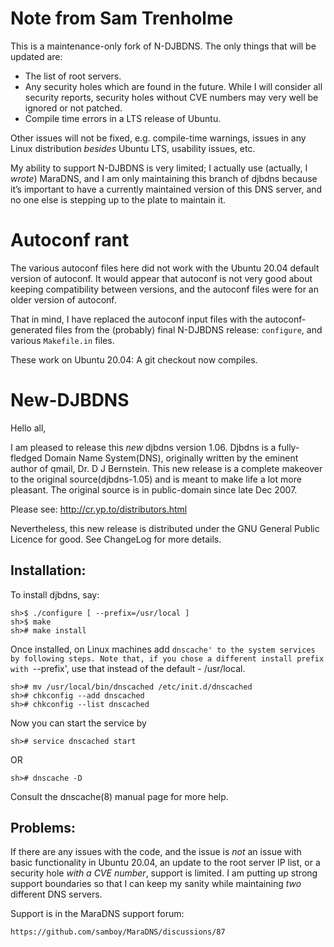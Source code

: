 # Note from Sam Trenholme

This is a maintenance-only fork of N-DJBDNS.  The only things that
will be updated are:

* The list of root servers.
* Any security holes which are found in the future.  While I will consider
  all security reports, security holes without CVE numbers may very well
  be ignored or not patched.  
* Compile time errors in a LTS release of Ubuntu.

Other issues will not be fixed, e.g. compile-time warnings, issues in any
Linux distribution *besides* Ubuntu LTS, usability issues, etc.

My ability to support N-DJBDNS is very limited; I actually use (actually, I
*wrote*) MaraDNS, and I am only maintaining this branch of djbdns
because it’s important to have a currently maintained version of this
DNS server, and no one else is stepping up to the plate to maintain it.

# Autoconf rant

The various autoconf files here did not work with the Ubuntu 20.04 default
version of autoconf.  It would appear that autoconf is not very good about
keeping compatibility between versions, and the autoconf files were for an
older version of autoconf.

That in mind, I have replaced the autoconf input files with the
autoconf-generated files from the (probably) final N-DJBDNS release: 
`configure`, and various `Makefile.in` files.

These work on Ubuntu 20.04: A git checkout now compiles.  

New-DJBDNS
==========


Hello all,

I am pleased to release this *new* djbdns version 1.06. Djbdns is a
fully-fledged Domain Name System(DNS), originally written by the eminent
author of qmail, Dr. D J Bernstein. This new release is a complete makeover to
the original source(djbdns-1.05) and is meant to make life a lot more pleasant.
The original source is in public-domain since late Dec 2007.

Please see: http://cr.yp.to/distributors.html

Nevertheless, this new release is distributed under the GNU General Public
Licence for good. See ChangeLog for more details.

Installation:
-------------

To install djbdns, say:

    sh>$ ./configure [ --prefix=/usr/local ]
    sh>$ make
    sh># make install

Once installed, on Linux machines add `dnscache' to the system services by
following steps. Note that, if you chose a different install prefix with
`--prefix', use that instead of the default - /usr/local.

    sh># mv /usr/local/bin/dnscached /etc/init.d/dnscached
    sh># chkconfig --add dnscached
    sh># chkconfig --list dnscached

Now you can start the service by

    sh># service dnscached start

OR

    sh># dnscache -D

Consult the dnscache(8) manual page for more help.

Problems:
---------

If there are any issues with the code, and the issue is *not* an issue with
basic functionality in Ubuntu 20.04, an update to the root server IP list,
or a security hole *with a CVE number*, support is limited.  I am putting
up strong support boundaries so that I can keep my sanity while maintaining
*two* different DNS servers.

Support is in the MaraDNS support forum:

	https://github.com/samboy/MaraDNS/discussions/87


